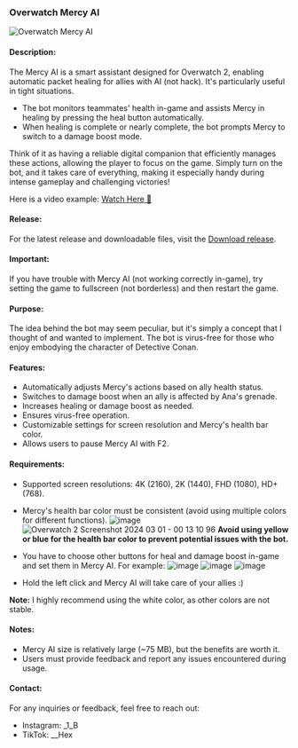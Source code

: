 ### Overwatch Mercy AI
![Overwatch Mercy AI](https://github.com/Hexer-7/Overwatch-Mercy-AI/assets/130850854/596888ff-8dff-455b-9819-6b025c3fd5bb)

#### Description:
The Mercy AI is a smart assistant designed for Overwatch 2, enabling automatic packet healing for allies with AI (not hack). It's particularly useful in tight situations. 

- The bot monitors teammates' health in-game and assists Mercy in healing by pressing the heal button automatically.
- When healing is complete or nearly complete, the bot prompts Mercy to switch to a damage boost mode.

Think of it as having a reliable digital companion that efficiently manages these actions, allowing the player to focus on the game. Simply turn on the bot, and it takes care of everything, making it especially handy during intense gameplay and challenging victories!

Here is a video example: [Watch Here 👀](https://www.youtube.com/embed/EXC9dg-d7_c)

#### Release:
For the latest release and downloadable files, visit the [Download release](https://github.com/hexer-7/overwatch-mercy-ai/releases).

#### Important:
If you have trouble with Mercy AI (not working correctly in-game), try setting the game to fullscreen (not borderless) and then restart the game.

#### Purpose:
The idea behind the bot may seem peculiar, but it's simply a concept that I thought of and wanted to implement. The bot is virus-free for those who enjoy embodying the character of Detective Conan.

#### Features:
- Automatically adjusts Mercy's actions based on ally health status.
- Switches to damage boost when an ally is affected by Ana's grenade.
- Increases healing or damage boost as needed.
- Ensures virus-free operation.
- Customizable settings for screen resolution and Mercy's health bar color.
- Allows users to pause Mercy AI with F2.

#### Requirements:
- Supported screen resolutions: 4K (2160), 2K (1440), FHD (1080), HD+ (768).
- Mercy's health bar color must be consistent (avoid using multiple colors for different functions).
  ![image](https://github.com/Hexer-7/Overwatch-Mercy-AI/assets/130850854/e04ea6af-83d0-4fc0-bf93-e7d14587c55e)
  ![Overwatch 2 Screenshot 2024 03 01 - 00 13 10 96](https://github.com/Hexer-7/Overwatch-Mercy-AI/assets/130850854/59921cdd-dd2e-4267-b456-4c6dea90799c)
  **Avoid using yellow or blue for the health bar color to prevent potential issues with the bot.**

- You have to choose other buttons for heal and damage boost in-game and set them in Mercy AI. For example:
  ![image](https://github.com/Hexer-7/Overwatch-Mercy-AI/assets/130850854/901a38b7-e73d-4ec0-bfb9-a1752e58a01c)
  ![image](https://github.com/Hexer-7/Overwatch-Mercy-AI/assets/130850854/6b0c8bd1-6e40-4a19-86ce-eb2ec12ddabd)
  ![image](https://github.com/Hexer-7/Overwatch-Mercy-AI/assets/130850854/9b01bc36-b154-4a6e-a4d4-48faab4d17ee)

- Hold the left click and Mercy AI will take care of your allies :)

**Note:** I highly recommend using the white color, as other colors are not stable.

#### Notes:
- Mercy AI size is relatively large (~75 MB), but the benefits are worth it.
- Users must provide feedback and report any issues encountered during usage.

#### Contact:
For any inquiries or feedback, feel free to reach out:
- Instagram: _1_B
- TikTok: __Hex
